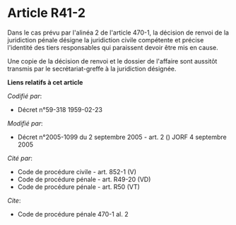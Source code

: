 # Article R41-2

Dans le cas prévu par l'alinéa 2 de l'article 470-1, la décision de renvoi de la juridiction pénale désigne la juridiction
civile compétente et précise l'identité des tiers responsables qui paraissent devoir être mis en cause.

Une copie de la décision de renvoi et le dossier de l'affaire sont aussitôt transmis par le secrétariat-greffe à la
juridiction désignée.

**Liens relatifs à cet article**

_Codifié par_:

  - Décret n°59-318 1959-02-23

_Modifié par_:

  - Décret n°2005-1099 du 2 septembre 2005 - art. 2 () JORF 4 septembre 2005

_Cité par_:

  - Code de procédure civile - art. 852-1 (V)
  - Code de procédure pénale - art. R49-20 (VD)
  - Code de procédure pénale - art. R50 (VT)

_Cite_:

  - Code de procédure pénale 470-1 al. 2
